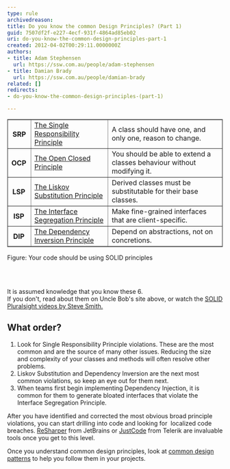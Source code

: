 ```yaml
---
type: rule
archivedreason: 
title: Do you know the common Design Principles? (Part 1)
guid: 7507df2f-e227-4ecf-931f-4864ad85eb02
uri: do-you-know-the-common-design-principles-part-1
created: 2012-04-02T00:29:11.0000000Z
authors:
- title: Adam Stephensen
  url: https://ssw.com.au/people/adam-stephensen
- title: Damian Brady
  url: https://ssw.com.au/people/damian-brady
related: []
redirects:
- do-you-know-the-common-design-principles-(part-1)

---
```



<table border="1" style="border-width&#58;1px;border-style&#58;solid;">
<tbody><tr class="ssw-rteTableEvenRow-default">
<th class="ssw-rteTableFirstCol-default">SRP​</th>
<td class="ssw-rteTableOddCol-default"><a href="http&#58;//www.objectmentor.com/resources/articles/srp.pdf">​The Single Responsibility Principle</a></td>
<td class="ssw-rteTableEvenCol-default">A class should have one, and only one, reason to change.</td></tr>
<tr class="ssw-rteTableOddRow-default"><th class="ssw-rteTableFirstCol-default" style="padding-right&#58;10px;">OCP​</th>
<td class="ssw-rteTableOddCol-default"><a href="http&#58;//www.objectmentor.com/resources/articles/ocp.pdf">The Open Closed Principle​</a></td>
<td class="ssw-rteTableEvenCol-default">You should be able to extend a classes behaviour without modifying it.​</td></tr>
<tr class="ssw-rteTableEvenRow-default"><th class="ssw-rteTableFirstCol-default" style="padding-right&#58;10px;">​LSP</th>
<td class="ssw-rteTableOddCol-default"><a href="http&#58;//www.objectmentor.com/resources/articles/lsp.pdf">The Liskov Substitution Principle​</a></td>
<td class="ssw-rteTableEvenCol-default">Derived classes must be substitutable for their base classes.​</td></tr>
<tr class="ssw-rteTableOddRow-default"><th class="ssw-rteTableFirstCol-default" style="padding-right&#58;10px;">​ISP</th>
<td class="ssw-rteTableOddCol-default"><a href="http&#58;//www.objectmentor.com/resources/articles/isp.pdf">​The Interface Segregation Principle​</a></td>
<td class="ssw-rteTableEvenCol-default">​Make fine-grained interfaces that are client-specific.​</td></tr>
<tr class="ssw-rteTableEvenRow-default"><th class="ssw-rteTableFirstCol-default" style="padding-right&#58;10px;">DIP​</th>
<td class="ssw-rteTableOddCol-default"><a href="http&#58;//www.objectmentor.com/resources/articles/dip.pdf">The Dependency Inversion Principle​</a></td>
<td class="ssw-rteTableEvenCol-default">Depend on abstractions, not on concretions.​</td></tr></tbody></table>
<span class="ssw-rteStyle-FigureNormal">Figure&#58; Your code should be using SOLID principles</span>

<br><excerpt class='endintro'></excerpt><br>
<p>​It is assumed knowledge that you know these 6.<br> If you don't, read about them on Uncle Bob's site above, or watch the <a href="http&#58;//www.pluralsight-training.net/microsoft/courses/TableOfContents?courseName=principles-oo-design&amp;highlight=">SOLID Pluralsight videos by Steve Smith.</a></p>
<h2>What order?</h2>
<ol>
<li>Look for Single Responsibility&#160;Principle violations. These are the most common and are the source of many other issues. Reducing the size and complexity of your classes and methods will often resolve other problems.</li>
<li>Liskov Substitution and Dependency Inversion are the next most common violations, so keep an eye out for them next.</li>
<li>When teams first begin implementing Dependency Injection, it is common for them to generate bloated interfaces that violate the Interface Segregation Principle.</li>
</ol>
<p>After you have identified and corrected the most obvious broad principle violations, you can start drilling into code and looking for&#160; localized code breaches. <a href="http&#58;//www.jetbrains.com/resharper/">ReSharper</a> from JetBrains or&#160;<a href="http&#58;//www.telerik.com/products/justcode.aspx">JustCode</a> from Telerik&#160;are invaluable tools once you get to this level.</p>
<p>Once you understand common design principles, look at <a href="/SoftwareDevelopment/RulestobetterArchitectureandCodeReview/Pages/DoYouKnowCommonDesignPatterns.aspx">common design patterns</a> to help you follow them in your projects.</p>


